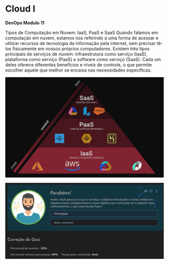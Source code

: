 # Cloud I

**DevOps Modulo 11**

Tipos de Computação em
Nuvem: IaaS, PaaS e SaaS
Quando falamos em computação em nuvem, estamos nos referindo a uma
forma de acessar e utilizar recursos de tecnologia da informação pela internet,
sem precisar tê-los fisicamente em nossos próprios computadores. Existem
três tipos principais de serviços de nuvem: infraestrutura como serviço (IaaS),
plataforma como serviço (PaaS) e software como serviço (SaaS). Cada um
deles oferece diferentes benefícios e níveis de controle, o que permite escolher
aquele que melhor se encaixa nas necessidades específicas.


![alt text](image.png)

![alt text](image-1.png)